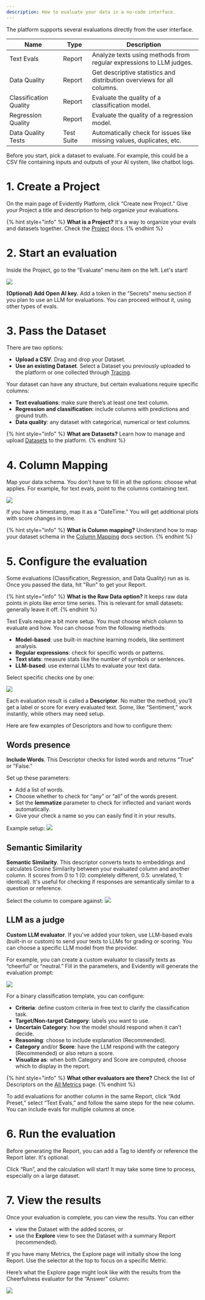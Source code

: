 ```yaml
---
description: How to evaluate your data in a no-code interface.
---   
```


The platform supports several evaluations directly from the user interface.

| Name                    | Type       | Description                                                                                                                              |
|-------------------------|------------|------------------------------------------------------------------------------------------------------------------------------------------|
| Text Evals              | Report     | Analyze texts using methods from regular expressions to LLM judges.                                                     |
| Data Quality            | Report     | Get descriptive statistics and distribution overviews for all columns.  |
| Classification Quality  | Report     | Evaluate the quality of a classification model.                                |
| Regression Quality      | Report     | Evaluate the quality of a regression model.                                           |
| Data Quality Tests      | Test Suite | Automatically check for issues like missing values, duplicates, etc.                                                        |

Before you start, pick a dataset to evaluate. For example, this could be a CSV file containing inputs and outputs of your AI system, like chatbot logs.

# 1. Create a Project

On the main page of Evidently Platform, click “Create new Project.” Give your Project a title and description to help organize your evaluations.

{% hint style="info" %}
**What is a Project?** It's a way to organize your evals and datasets together. Check the [Project](../projects/add_project.md) docs.
{% endhint %}

# 2. Start an evaluation

Inside the Project, go to the “Evaluate” menu item on the left. Let's start!

![](../.gitbook/assets/cloud/nocode_start_eval-min.png)

**(Optional) Add Open AI key.** Add a token in the “Secrets” menu section if you plan to use an LLM for evaluations. You can proceed without it, using other types of evals.

# 3. Pass the Dataset

There are two options: 
* **Upload a CSV**. Drag and drop your Dataset.
* **Use an existing Dataset**. Select a Dataset you previously uploaded to the platform or one collected through [Tracing](../tracing/tracing_overview.md).
  
Your dataset can have any structure, but certain evaluations require specific columns:
* **Text evaluations**: make sure there’s at least one text column.
* **Regression and classification**: include columns with predictions and ground truth.
* **Data quality**: any dataset with categorical, numerical or text columns.

{% hint style="info" %}
**What are Datasets?** Learn how to manage and upload [Datasets](../datasets/datasets_overview.md) to the platform.
{% endhint %}

# 4. Column Mapping

Map your data schema. You don't have to fill in all the options: choose what applies. For example, for text evals, point to the columns containing text.

![](../.gitbook/assets/cloud/nocode_column_mapping-min.png)

If you have a timestamp, map it as a "DateTime." You will get additional plots with score changes in time. 

{% hint style="info" %}
**What is Column mapping?** Understand how to map your dataset schema in the [Column Mapping](../input-data/column-mapping.md) docs section.
{% endhint %}

# 5. Configure the evaluation

Some evaluations (Classification, Regression, and Data Quality) run as is. Once you passed the data, hit "Run" to get your Report.

{% hint style="info" %}
**What is the Raw Data option?** It keeps raw data points in plots like error time series. This is relevant for small datasets: generally leave it off.
{% endhint %}

Text Evals require a bit more setup. You must choose which column to evaluate and how. You can choose from the following methods:
* **Model-based**: use built-in machine learning models, like sentiment analysis.
* **Regular expressions**: check for specific words or patterns.
* **Text stats**: measure stats like the number of symbols or sentences.
* **LLM-based**: use external LLMs to evaluate your text data.

Select specific checks one by one:

![](../.gitbook/assets/cloud/nocode_choose_evals-min.png)

Each evaluation result is called a **Descriptor**. No matter the method, you’ll get a label or score for every evaluated text. Some, like “Sentiment,” work instantly, while others may need setup.

Here are few examples of Descriptors and how to configure them:

## Words presence

**Include Words**. This Descriptor checks for listed words and returns "True" or "False." 

Set up these parameters:
* Add a list of words.
* Choose whether to check for “any” or “all” of the words present.
* Set the **lemmatize** parameter to check for inflected and variant words automatically.
* Give your check a name so you can easily find it in your results.

Example setup:
![](../.gitbook/assets/cloud/nocode_includes_words-min.png)

## Semantic Similarity

**Semantic Similarity**. This descriptor converts texts to embeddings and calculates Cosine Similarity between your evaluated column and another column. It scores from 0 to 1 (0: completely different, 0.5: unrelated, 1: identical). It's useful for checking if responses are semantically similar to a question or reference.

Select the column to compare against: ![](../.gitbook/assets/cloud/nocode_semantic_similarity-min.png)

## LLM as a judge

**Custom LLM evaluator**. If you've added your token, use LLM-based evals (built-in or custom) to send your texts to LLMs for grading or scoring. You can choose a specific LLM model from the provider. 

For example, you can create a custom evaluator to classify texts as “cheerful” or “neutral.” Fill in the parameters, and Evidently will generate the evaluation prompt: 

![](../.gitbook/assets/cloud/nocode_llm_judge-min.png)

For a binary classification template, you can configure:
* **Criteria**: define custom criteria in free text to clarify the classification task.
* **Target/Non-target Category**: labels you want to use.
* **Uncertain Category**: how the model should respond when it can’t decide.
* **Reasoning**: choose to include explanation (Recommended).
* **Category** and/or **Score**: have the LLM respond with the category (Recommended) or also return a score.
* **Visualize as**: when both Category and Score are computed, choose which to display in the report.

{% hint style="info" %}
**What other evaluators are there?** Check the list of Descriptors on the [All Metrics](../reference/all-metrics.md) page.
{% endhint %}

To add evaluations for another column in the same Report, click “Add Preset,” select “Text Evals,” and follow the same steps for the new column. You can include evals for multiple columns at once.

# 6. Run the evaluation

Before generating the Report, you can add a Tag to identify or reference the Report later. It's optional.

Click “Run”, and the calculation will start! It may take some time to process, especially on a large dataset. 

# 7. View the results

Once your evaluation is complete, you can view the results. You can either
* view the Dataset with the added scores, or 
* use the **Explore** view to see the Dataset with a summary Report (recommended).

If you have many Metrics, the Explore page will initially show the long Report. Use the selector at the top to focus on a specific Metric.

Here’s what the Explore page might look like with the results from the Cheerfulness evaluator for the “Answer” column:

![](../.gitbook/assets/cloud/nocode_judge_result-min.png)
